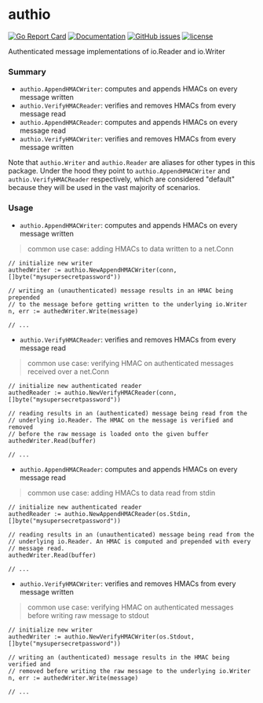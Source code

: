 # authio

[![Go Report Card](https://goreportcard.com/badge/github.com/adrianosela/authio)](https://goreportcard.com/report/github.com/adrianosela/authio)
[![Documentation](https://godoc.org/github.com/adrianosela/authio?status.svg)](https://godoc.org/github.com/adrianosela/authio)
[![GitHub issues](https://img.shields.io/github/issues/adrianosela/authio.svg)](https://github.com/adrianosela/authio/issues)
[![license](https://img.shields.io/github/license/adrianosela/authio.svg)](https://github.com/adrianosela/authio/blob/master/LICENSE)

Authenticated message implementations of io.Reader and io.Writer

### Summary

- `authio.AppendHMACWriter`: computes and appends HMACs on every message written
- `authio.VerifyHMACReader`: verifies and removes HMACs from every message read
- `authio.AppendHMACReader`: computes and appends HMACs on every message read
- `authio.VerifyHMACWriter`: verifies and removes HMACs from every message written

Note that `authio.Writer` and `authio.Reader` are aliases for other types in this package. Under the hood they point to `authio.AppendHMACWriter` and `authio.VerifyHMACReader` respectively, which are considered "default" because they will be used in the vast majority of scenarios.

### Usage

- `authio.AppendHMACWriter`: computes and appends HMACs on every message written

> common use case: adding HMACs to data written to a net.Conn

```
// initialize new writer
authedWriter := authio.NewAppendHMACWriter(conn, []byte("mysupersecretpassword"))

// writing an (unauthenticated) message results in an HMAC being prepended
// to the message before getting written to the underlying io.Writer
n, err := authedWriter.Write(message)

// ...
```

- `authio.VerifyHMACReader`: verifies and removes HMACs from every message read

> common use case: verifying HMAC on authenticated messages received over a net.Conn

```
// initialize new authenticated reader
authedReader := authio.NewVerifyHMACReader(conn, []byte("mysupersecretpassword"))

// reading results in an (authenticated) message being read from the
// underlying io.Reader. The HMAC on the message is verified and removed
// before the raw message is loaded onto the given buffer
authedWriter.Read(buffer)

// ...
```

- `authio.AppendHMACReader`: computes and appends HMACs on every message read

> common use case: adding HMACs to data read from stdin

```
// initialize new authenticated reader
authedReader := authio.NewAppendHMACReader(os.Stdin, []byte("mysupersecretpassword"))

// reading results in an (unauthenticated) message being read from the
// underlying io.Reader. An HMAC is computed and prepended with every
// message read.
authedWriter.Read(buffer)

// ...
```

- `authio.VerifyHMACWriter`: verifies and removes HMACs from every message written

> common use case: verifying HMAC on authenticated messages before writing raw message to stdout
 
```
// initialize new writer
authedWriter := authio.NewVerifyHMACWriter(os.Stdout, []byte("mysupersecretpassword"))

// writing an (authenticated) message results in the HMAC being verified and
// removed before writing the raw message to the underlying io.Writer 
n, err := authedWriter.Write(message)

// ...
```

